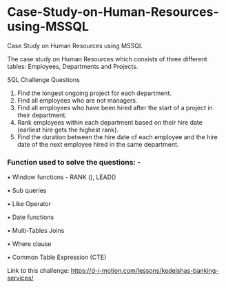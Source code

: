 # Case-Study-on-Human-Resources-using-MSSQL
Case Study on Human Resources using MSSQL

The case study on Human Resources which consists of three different tables: Employees, Departments and Projects.

SQL Challenge Questions

1. Find the longest ongoing project for each department.
2. Find all employees who are not managers.
3. Find all employees who have been hired after the start of a project in their department.
4. Rank employees within each department based on their hire date (earliest hire gets the highest rank).
5. Find the duration between the hire date of each employee and the hire date of the next employee hired in the same department.

### Function used to solve the questions: -
• Window functions - RANK (), LEAD()

• Sub queries

• Like Operator

• Date functions

• Multi-Tables Joins

• Where clause

• Common Table Expression (CTE)


Link to this challenge: https://d-i-motion.com/lessons/kedeishas-banking-services/  

